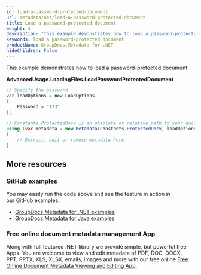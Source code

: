 ```yaml
---
id: load-a-password-protected-document
url: metadata/net/load-a-password-protected-document
title: Load a password-protected document
weight: 4
description: "This example demonstrates how to load a password-protected document."
keywords: load a password-protected document
productName: GroupDocs.Metadata for .NET
hideChildren: False
---
```

This example demonstrates how to load a password-protected document.

**AdvancedUsage.LoadingFiles.LoadPasswordProtectedDocument**

```csharp
// Specify the password
var loadOptions = new LoadOptions
{
	Password = "123"
};

// Constants.ProtectedDocx is an absolute or relative path to your document. Ex: @"C:\Docs\source.docx"
using (var metadata = new Metadata(Constants.ProtectedDocx, loadOptions))
{
	// Extract, edit or remove metadata here
}
```

## More resources
### GitHub examples
You may easily run the code above and see the feature in action in our GitHub examples:
*   [GroupDocs.Metadata for .NET examples](https://github.com/groupdocs-metadata/GroupDocs.Metadata-for-.NET)    
*   [GroupDocs.Metadata for Java examples](https://github.com/groupdocs-metadata/GroupDocs.Metadata-for-Java)    

### Free online document metadata management App
Along with full featured .NET library we provide simple, but powerful free Apps.
You are welcome to view and edit metadata of PDF, DOC, DOCX, PPT, PPTX, XLS, XLSX, emails, images and more with our free online [Free Online Document Metadata Viewing and Editing App](https://products.groupdocs.app/metadata).